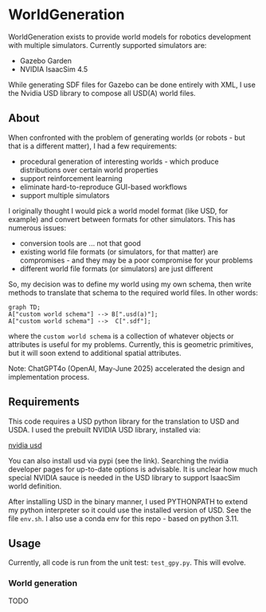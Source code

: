 # WorldGeneration

WorldGeneration exists to provide world models for robotics development with multiple simulators. Currently supported simulators are:

- Gazebo Garden
- NVIDIA IsaacSim 4.5

While generating SDF files for Gazebo can be done entirely with XML, I use the Nvidia USD library to compose all USD(A) world files.

## About

When confronted with the problem of generating worlds (or robots - but that is a different matter), I had a few requirements:

- procedural generation of interesting worlds - which produce distributions over certain world properties
- support reinforcement learning
- eliminate hard-to-reproduce GUI-based workflows
- support multiple simulators

I originally thought I would pick a world model format (like USD, for example) and convert between formats for other simulators. This has numerous issues:

- conversion tools are ... not that good
- existing world file formats (or simulators, for that matter) are compromises - and they may be a poor compromise for your problems
- different world file formats (or simulators) are just different

So, my decision was to define my world using my own schema, then write methods to translate that schema to the required world files. In other words:

```mermaid
graph TD;
A["custom world schema"] --> B[".usd(a)"];
A["custom world schema"] -->  C[".sdf"];
```

where the `custom world schema` is a collection of whatever objects or attributes is useful for my problems. Currently, this is geometric primitives, but it will soon extend to additional spatial attributes.

Note: ChatGPT4o (OpenAI, May-June 2025) accelerated the design and implementation process.

## Requirements

This code requires a USD python library for the translation to USD and USDA. I used the prebuilt NVIDIA USD library, installed via:

[nvidia usd](https://developer.nvidia.com/usd?sortBy=developer_learning_library%2Fsort%2Ffeatured_in.usd_resources%3Adesc%2Ctitle%3Aasc&hitsPerPage=6)

You can also install usd via pypi (see the link). Searching the nvidia developer pages for up-to-date options is advisable. It is unclear how much special NVIDIA sauce is needed in the USD library to support IsaacSim world definition.

After installing USD in the binary manner, I used PYTHONPATH to extend my python interpreter so it could use the installed version of USD. See the file `env.sh`. I also use a conda env for this repo - based on python 3.11.

## Usage

Currently, all code is run from the unit test: `test_gpy.py`. This will evolve.

### World generation

TODO

